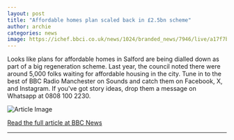 ```yaml
---
layout: post
title: "Affordable homes plan scaled back in £2.5bn scheme"
author: archie
categories: news
image: https://ichef.bbci.co.uk/news/1024/branded_news/7946/live/a17f7bc0-87f1-11f0-b36e-47414de99d82.png
---
```

Looks like plans for affordable homes in Salford are being dialled down as part of a big regeneration scheme. Last year, the council noted there were around 5,000 folks waiting for affordable housing in the city. Tune in to the best of BBC Radio Manchester on Sounds and catch them on Facebook, X, and Instagram. If you've got story ideas, drop them a message on Whatsapp at 0808 100 2230.

![Article Image](https://ichef.bbci.co.uk/news/1024/branded_news/7946/live/a17f7bc0-87f1-11f0-b36e-47414de99d82.png)

[Read the full article at BBC News](https://www.bbc.com/news/articles/cd0d04dg2ezo?at_medium=RSS&at_campaign=rss)

---
